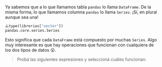 Ya sabemos que a lo que llamamos tabla `pandas` lo llama `DataFrame`. De la misma forma, lo que llamamos columna `pandas` lo llama `Series`. ¡Sí, en plural aunque sea una! 

```python
ムtype(librerias["sector"])
pandas.core.series.Series
```

Esto significa que cada `DataFrame` está compuesto por muchas `Series`. Algo muy interesante es que hay operaciones que funcionan con cualquiera de los dos tipos de datos 😮. 

> Probá las siguientes expresiones y seleccioná cuáles funcionan:
